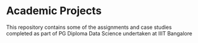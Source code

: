 # Academic Projects
This repository contains some of the assignments and case studies completed as part of PG Diploma Data Science undertaken at IIIT Bangalore
